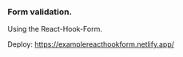 ### Form validation.
Using the React-Hook-Form.

Deploy: https://examplereacthookform.netlify.app/

